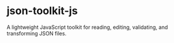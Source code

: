 # json-toolkit-js
A lightweight JavaScript toolkit for reading, editing, validating, and transforming JSON files. 
